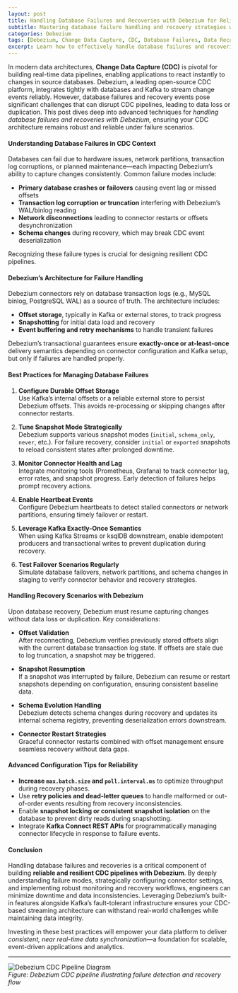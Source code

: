```yaml
---
layout: post  
title: Handling Database Failures and Recoveries with Debezium for Reliable CDC  
subtitle: Mastering database failure handling and recovery strategies with Debezium to ensure robust Change Data Capture pipelines  
categories: Debezium  
tags: [Debezium, Change Data Capture, CDC, Database Failures, Data Recovery, Kafka, Big Data, Streaming, Data Integration]  
excerpt: Learn how to effectively handle database failures and recoveries using Debezium to maintain reliable Change Data Capture (CDC) pipelines for fault-tolerant data streaming architectures.  
---
```

In modern data architectures, **Change Data Capture (CDC)** is pivotal for building real-time data pipelines, enabling applications to react instantly to changes in source databases. Debezium, a leading open-source CDC platform, integrates tightly with databases and Kafka to stream change events reliably. However, database failures and recovery events pose significant challenges that can disrupt CDC pipelines, leading to data loss or duplication. This post dives deep into advanced techniques for *handling database failures and recoveries with Debezium,* ensuring your CDC architecture remains robust and reliable under failure scenarios.

#### Understanding Database Failures in CDC Context

Databases can fail due to hardware issues, network partitions, transaction log corruptions, or planned maintenance—each impacting Debezium’s ability to capture changes consistently. Common failure modes include:

- **Primary database crashes or failovers** causing event lag or missed offsets  
- **Transaction log corruption or truncation** interfering with Debezium’s WAL/binlog reading  
- **Network disconnections** leading to connector restarts or offsets desynchronization  
- **Schema changes** during recovery, which may break CDC event deserialization  

Recognizing these failure types is crucial for designing resilient CDC pipelines.

#### Debezium’s Architecture for Failure Handling

Debezium connectors rely on database transaction logs (e.g., MySQL binlog, PostgreSQL WAL) as a source of truth. The architecture includes:

- **Offset storage**, typically in Kafka or external stores, to track progress  
- **Snapshotting** for initial data load and recovery  
- **Event buffering and retry mechanisms** to handle transient failures  

Debezium’s transactional guarantees ensure **exactly-once or at-least-once** delivery semantics depending on connector configuration and Kafka setup, but only if failures are handled properly.

#### Best Practices for Managing Database Failures

1. **Configure Durable Offset Storage**  
   Use Kafka’s internal offsets or a reliable external store to persist Debezium offsets. This avoids re-processing or skipping changes after connector restarts.

2. **Tune Snapshot Mode Strategically**  
   Debezium supports various snapshot modes (`initial`, `schema_only`, `never`, etc.). For failure recovery, consider `initial` or `exported` snapshots to reload consistent states after prolonged downtime.

3. **Monitor Connector Health and Lag**  
   Integrate monitoring tools (Prometheus, Grafana) to track connector lag, error rates, and snapshot progress. Early detection of failures helps prompt recovery actions.

4. **Enable Heartbeat Events**  
   Configure Debezium heartbeats to detect stalled connectors or network partitions, ensuring timely failover or restart.

5. **Leverage Kafka Exactly-Once Semantics**  
   When using Kafka Streams or ksqlDB downstream, enable idempotent producers and transactional writes to prevent duplication during recovery.

6. **Test Failover Scenarios Regularly**  
   Simulate database failovers, network partitions, and schema changes in staging to verify connector behavior and recovery strategies.

#### Handling Recovery Scenarios with Debezium

Upon database recovery, Debezium must resume capturing changes without data loss or duplication. Key considerations:

- **Offset Validation**  
  After reconnecting, Debezium verifies previously stored offsets align with the current database transaction log state. If offsets are stale due to log truncation, a snapshot may be triggered.

- **Snapshot Resumption**  
  If a snapshot was interrupted by failure, Debezium can resume or restart snapshots depending on configuration, ensuring consistent baseline data.

- **Schema Evolution Handling**  
  Debezium detects schema changes during recovery and updates its internal schema registry, preventing deserialization errors downstream.

- **Connector Restart Strategies**  
  Graceful connector restarts combined with offset management ensure seamless recovery without data gaps.

#### Advanced Configuration Tips for Reliability

- **Increase `max.batch.size` and `poll.interval.ms`** to optimize throughput during recovery phases.  
- Use **retry policies and dead-letter queues** to handle malformed or out-of-order events resulting from recovery inconsistencies.  
- Enable **snapshot locking or consistent snapshot isolation** on the database to prevent dirty reads during snapshotting.  
- Integrate **Kafka Connect REST APIs** for programmatically managing connector lifecycle in response to failure events.

#### Conclusion

Handling database failures and recoveries is a critical component of building **reliable and resilient CDC pipelines with Debezium**. By deeply understanding failure modes, strategically configuring connector settings, and implementing robust monitoring and recovery workflows, engineers can minimize downtime and data inconsistencies. Leveraging Debezium’s built-in features alongside Kafka’s fault-tolerant infrastructure ensures your CDC-based streaming architecture can withstand real-world challenges while maintaining data integrity.

Investing in these best practices will empower your data platform to deliver *consistent, near real-time data synchronization*—a foundation for scalable, event-driven applications and analytics.

---

![Debezium CDC Pipeline Diagram](https://example.com/images/debezium-cdc-pipeline.png)  
*Figure: Debezium CDC pipeline illustrating failure detection and recovery flow*
